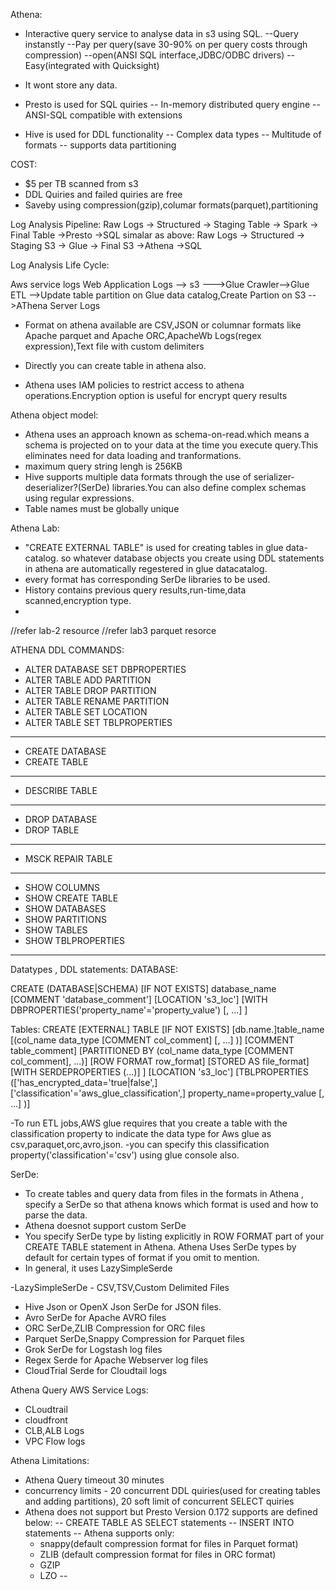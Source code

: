 Athena:
- Interactive query service to analyse data in s3 using SQL.
  --Query instanstly
  --Pay per query(save 30-90% on per query costs through compression)
  --open(ANSI SQL interface,JDBC/ODBC drivers)
  --Easy(integrated with Quicksight)
  
- It wont store any data.
- Presto is used for SQL quiries
  -- In-memory distributed query engine
  -- ANSI-SQL compatible with extensions
- Hive is used for DDL functionality
  -- Complex data types
  -- Multitude of formats
  -- supports data partitioning
  
COST:  
- $5 per TB scanned from s3
- DDL Quiries and failed quiries are free
- Saveby using compression(gzip),columar formats(parquet),partitioning

Log Analysis Pipeline:
Raw Logs -> Structured -> Staging Table -> Spark -> Final Table ->Presto ->SQL
simalar as above:
Raw Logs -> Structured -> Staging S3    -> Glue  -> Final S3    ->Athena ->SQL

Log Analysis Life Cycle:

Aws service logs
Web Application Logs   --> s3  --->Glue Crawler-->Glue ETL -->Update table partition on Glue data catalog,Create Partion on S3 -->AThena 
Server Logs

- Format on athena available are CSV,JSON or columnar formats like Apache parquet and Apache ORC,ApacheWb Logs(regex expression),Text file with custom delimiters
- Directly you can create table in athena also.

- Athena uses IAM policies to restrict access to athena operations.Encryption option is useful for encrypt query results

Athena object model:
- Athena uses an approach known as schema-on-read.which means a schema is projected on to your data at the time you execute query.This eliminates
need for data loading and tranformations.
- maximum query string lengh is 256KB
- Hive supports multiple data formats through the use of serializer-deserializer?(SerDe) libraries.You can also define complex schemas using regular expressions.
- Table names must be globally unique


Athena Lab:
- "CREATE EXTERNAL TABLE" is used for creating tables in glue data-catalog. so whatever database objects you create using DDL statements in athena are automatically 
regestered in glue datacatalog.
- every format has corresponding SerDe libraries to be used.
- History contains previous query results,run-time,data scanned,encryption type.
- 
//refer lab-2 resource
//refer lab3 parquet resorce

ATHENA DDL COMMANDS:
- ALTER DATABASE SET DBPROPERTIES
- ALTER TABLE ADD PARTITION
- ALTER TABLE DROP PARTITION
- ALTER TABLE RENAME PARTITION
- ALTER TABLE SET LOCATION
- ALTER TABLE SET TBLPROPERTIES
----------------
- CREATE DATABASE
- CREATE TABLE
---------------
- DESCRIBE TABLE
---------------
- DROP DATABASE
- DROP TABLE
---------------
- MSCK REPAIR TABLE
---------------
- SHOW COLUMNS
- SHOW CREATE TABLE
- SHOW DATABASES
- SHOW PARTITIONS
- SHOW TABLES
- SHOW TBLPROPERTIES
--------------
Datatypes , DDL statements:
DATABASE:

CREATE (DATABASE|SCHEMA) [IF NOT EXISTS] database_name
   [COMMENT 'database_comment']
   [LOCATION 's3_loc']
   [WITH DBPROPERTIES('property_name'='property_value') [, ...] ]

Tables:
CREATE [EXTERNAL] TABLE [IF NOT EXISTS]
   [db.name.]table_name [(col_name data_type [COMMENT col_comment] [, ...] )]
   [COMMENT table_comment]
   [PARTITIONED BY (col_name data_type [COMMENT col_comment], ...)]
   [ROW FORMAT row_format]
   [STORED AS file_format] [WITH SERDEPROPERTIES (...)] ]
   [LOCATION 's3_loc']
   [TBLPROPERTIES (['has_encrypted_data='true|false',] ['classification'='aws_glue_classification',] property_name=property_value [, ...]  )]

-To run ETL jobs,AWS glue requires that you create a table with the classification property to indicate the data type for Aws glue as csv,paraquet,orc,avro,json.
-you can specify this classification property('classification'='csv') using glue console also.

SerDe:
- To create tables and query data from files in the formats in Athena , specify a SerDe so that athena knows which format is used and how to parse the data.
- Athena doesnot support custom SerDe
- You specify SerDe type by listing explicitly in ROW FORMAT part of your CREATE TABLE statement in Athena. Athena Uses SerDe types by default for certain
types of format if you omit to mention.
- In general, it uses LazySimpleSerde

-LazySimpleSerDe - CSV,TSV,Custom Delimited Files
- Hive Json or OpenX Json SerDe for JSON files.
- Avro SerDe for Apache AVRO files
- ORC SerDe,ZLIB Compression for ORC files
- Parquet SerDe,Snappy Compression for Parquet files
- Grok SerDe for Logstash log files
- Regex Serde for Apache Webserver log files
- CloudTrial Serde for Cloudtail logs


Athena Query AWS Service Logs:
- CLoudtrail
- cloudfront
- CLB,ALB Logs
- VPC Flow logs



Athena Limitations:
- Athena Query timeout 30 minutes
- concurrency limits - 20 concurrent DDL quiries(used for creating tables and adding partitions), 20 soft limit of concurrent SELECT quiries
- Athena does not support but Presto Version 0.172 supports are defined below:
  -- CREATE TABLE AS SELECT statements
  -- INSERT INTO statements
  -- Athena supports only:
	 - snappy(default compression format for files in Parquet format)
	 - ZLIB (default compression format for files in ORC format)
	 - GZIP
	 - LZO
  -- 




